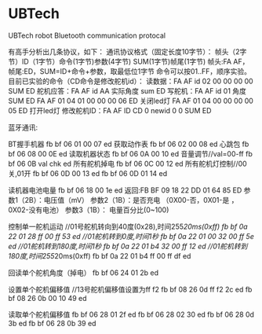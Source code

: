 # UBTech
UBTech robot Bluetooth communication protocal

﻿有高手分析出几条协议，如下：
通讯协议格式（固定长度10字节）：
帧头（2字节）ID（1字节）命令(1字节)参数(4字节) SUM(1字节)帧尾(1字节)
帧头:FA AF，帧尾:ED，SUM=ID+命令+参数，取最低位1字节
命令可以按01..FF，顺序实验。
目前已实验的命令（CD命令是修改舵机id）：
读数据：FA AF id 02 00 00 00 00 SUM ED
舵机应答：FA AF id AA     实际角度 sum ED
写舵机：FA AF id 01 角度       SUM ED
FA AF 01 04 01 00 00 00 06 ED 关闭led灯
FA AF 01 04 00 00 00 00 05 ED 打开led灯
修改舵机ID：FA AF ID CD 0 newid 0 0 SUM ED


蓝牙通讯:

BT握手机器
fb bf 06 01 00 07 ed
获取动作表
fb bf 06 02 00 08 ed
心跳包
fb bf 06 08 00 0E ed
读取机器状态
fb bf 06 0A 00 10 ed
音量调节//val=00-ff
fb bf 06 0B val chk ed
所有舵机掉电
fb bf 06 0C 00 12 ed
所有舵机灯控制//00关,01开
fb bf 06 0D 00 13 ed
fb bf 06 0D 01 14 ed

读机器电池电量
fb bf 06 18 00 1e ed
返回:FB BF 09 18 22 DD 01 64 85 ED
参数1（2B）：电压值（mV）
参数2（1B）：是否充电 （0X00-否，0X01-是 ，0X02-没有电池）
参数3（1B）： 电量百分比(0~100)

控制单一舵机运动
//01号舵机转向到40度(0x28),时间255*20ms(0xff)
fb bf 0a 22 01 28 ff 00 ff 53 ed
//01舵机转到0度,时间1秒
fb bf 0a 22 01 00 32 00 ff 5e ed
//01舵机转到180度,时间1秒
fb bf 0a 22 01 b4 32 00 ff 12 ed
//01舵机转到180度,时间255*20ms(0xff)
fb bf 0a 22 01 b4 ff 00 ff df ed

回读单个舵机角度（掉电）
fb bf 06 24 01 2b ed

设置单个舵机偏移值
//13号舵机偏移值设置为ff f2
fb bf 08 26 0d ff f2 2c ed
fb bf 08 26 0b 00 10 49 ed

读取单个舵机偏移值
fb bf 06 28 01 2f ed
fb bf 06 28 02 30 ed
fb bf 06 28 0d 3b ed
fb bf 06 28 0b 39 ed
